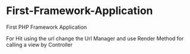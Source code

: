 # First-Framework-Application

First PHP Framework Application

For Hit using the url change the Url Manager and use Render Method for calling a view by Controller

